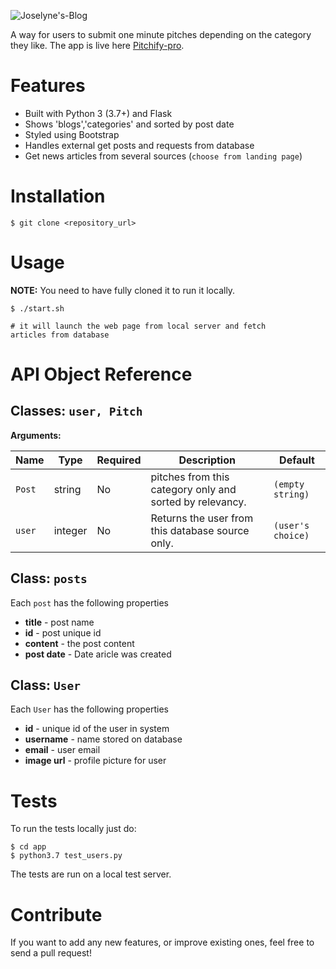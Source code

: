 ![Joselyne's-Blog](https://www.lifesafar.com/wp-content/uploads/2019/01/blog.jpg)

A way for users to submit one minute pitches depending on the category they like.
The app is live here [Pitchify-pro](https://joselyne-blog.herokuapp.com/).


Features
========

- Built with Python 3 (3.7+) and Flask
- Shows 'blogs','categories' and sorted by post date
- Styled using Bootstrap
- Handles external get posts and requests from database
- Get news articles from several sources (`choose from landing page`)


Installation
========

    $ git clone <repository_url>


Usage
========

**NOTE:** You need to have fully cloned it to run it locally.


    $ ./start.sh 

    # it will launch the web page from local server and fetch 
    articles from database


API Object Reference
========

## Classes: `user, Pitch`


**Arguments:**

| Name | Type | Required | Description | Default |
| ---- | ---- | -------- | ----------- | ------- |
| `Post` | string | No | pitches from this category only and sorted by relevancy. | `(empty string)`  |
| `user` | integer | No | Returns the user from this database source only. | `(user's choice)` |



## Class: `posts`

Each `post` has the following properties

- **title** - post name
- **id** - post unique id
- **content** - the post content
- **post date** - Date aricle was created

## Class: `User`

Each `User` has the following properties

- **id** - unique id of the user in system
- **username** - name stored on database
- **email** - user email
- **image url** - profile picture for user

Tests
========

To run the tests locally just do:

    $ cd app
    $ python3.7 test_users.py


The tests are run on a local test server.

Contribute
========

If you want to add any new features, or improve existing ones, feel free to send a pull request!